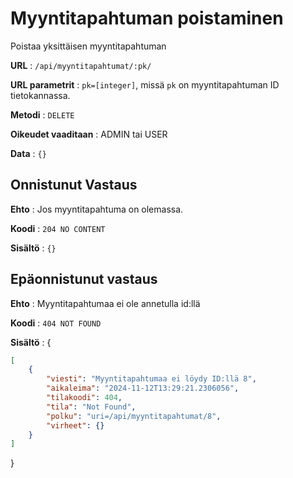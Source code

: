 # Myyntitapahtuman poistaminen

Poistaa yksittäisen myyntitapahtuman

**URL** : `/api/myyntitapahtumat/:pk/`

**URL parametrit** : `pk=[integer]`, missä `pk` on myyntitapahtuman ID tietokannassa.

**Metodi** : `DELETE`

**Oikeudet vaaditaan** : ADMIN tai USER

**Data** : `{}`

## Onnistunut Vastaus

**Ehto** : Jos myyntitapahtuma on olemassa.

**Koodi** : `204 NO CONTENT`

**Sisältö** : `{}`

## Epäonnistunut vastaus

**Ehto** : Myyntitapahtumaa ei ole annetulla id:llä

**Koodi** : `404 NOT FOUND`

**Sisältö** : {

```json
[
    {
        "viesti": "Myyntitapahtumaa ei löydy ID:llä 8",
        "aikaleima": "2024-11-12T13:29:21.2306056",
        "tilakoodi": 404,
        "tila": "Not Found",
        "polku": "uri=/api/myyntitapahtumat/8",
        "virheet": {}
    }
]
```
}
